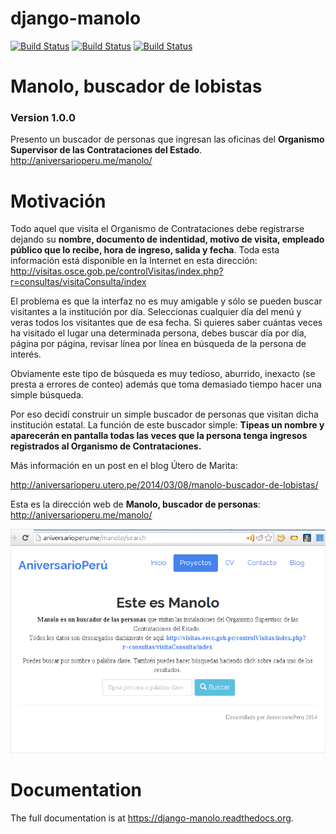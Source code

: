 # django-manolo
[![Build Status](https://badge.fury.io/py/django-manolo.png)](https://badge.fury.io/py/django-manolo)
[![Build Status](https://travis-ci.org/aniversarioperu/django-manolo.png?branch=master)](https://travis-ci.org/aniversarioperu/django-manolo)
[![Build Status](https://coveralls.io/repos/aniversarioperu/django-manolo/badge.png?branch=master)](https://coveralls.io/r/aniversarioperu/django-manolo?branch=master)
    
# Manolo, buscador de lobistas

### Version 1.0.0
Presento un buscador de personas que ingresan las oficinas del **Organismo
Supervisor de las Contrataciones del Estado**.
<http://aniversarioperu.me/manolo/>


# Motivación
Todo aquel que visita el Organismo de Contrataciones debe
registrarse dejando su **nombre, documento de indentidad, motivo de visita,
empleado público que lo recibe, hora de ingreso, salida y fecha**.
Toda esta información está disponible en la Internet en esta
dirección:
<http://visitas.osce.gob.pe/controlVisitas/index.php?r=consultas/visitaConsulta/index>

El problema es que la interfaz no es muy amigable y sólo se pueden buscar
visitantes a la institución por día. Seleccionas cualquier día del menú y veras
todos los visitantes que de esa fecha. Si quieres saber cuántas veces ha visitado
el lugar una determinada persona, debes buscar día por día, página por página,
revisar línea por línea en búsqueda de la persona de interés.

Obviamente este tipo de búsqueda es muy tedioso, aburrido, inexacto (se presta
a errores de conteo) además que toma demasiado tiempo hacer una simple
búsqueda.

Por eso decidí construir un simple buscador de personas que
visitan dicha institución estatal. La función de este buscador simple:
**Tipeas un nombre y aparecerán en pantalla todas las veces que la persona
tenga ingresos registrados al Organismo de Contrataciones.**

Más información en un post en el blog Útero de Marita:

<http://aniversarioperu.utero.pe/2014/03/08/manolo-buscador-de-lobistas/>

Esta es la dirección web de **Manolo, buscador de personas**:
<http://aniversarioperu.me/manolo/>

![](manolo.png)

# Documentation
The full documentation is at https://django-manolo.readthedocs.org.